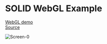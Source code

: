 # SOLID WebGL Example
[WebGL demo](https://keullaeseu.github.io/SOLID-WebGL-Example)  
[Source](https://github.com/Keullaeseu/SOLID-Example)  
  
![Screen-0](https://github.com/Keullaeseu/SOLID-WebGL-Example/assets/8974360/3d3b6fe7-be45-4d2f-ad57-228777dda1d6)  
